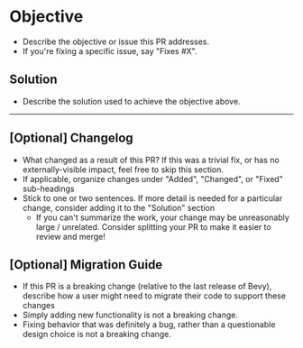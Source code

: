 # Objective

- Describe the objective or issue this PR addresses.
- If you're fixing a specific issue, say "Fixes #X".

## Solution

- Describe the solution used to achieve the objective above.

---

## \[Optional\] Changelog

- What changed as a result of this PR? If this was a trivial fix, or has no externally-visible impact, feel free to skip this section.
- If applicable, organize changes under "Added", "Changed", or "Fixed" sub-headings
- Stick to one or two sentences. If more detail is needed for a particular change, consider adding it to the "Solution" section
  - If you can't summarize the work, your change may be unreasonably large / unrelated. Consider splitting your PR to make it easier to review and merge!

## \[Optional\] Migration Guide

- If this PR is a breaking change (relative to the last release of Bevy), describe how a user might need to migrate their code to support these changes
- Simply adding new functionality is not a breaking change.
- Fixing behavior that was definitely a bug, rather than a questionable design choice is not a breaking change.
